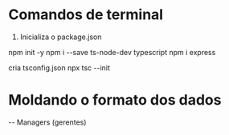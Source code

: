 # Comandos de terminal

1. Inicializa o package.json

npm init -y
npm i --save ts-node-dev typescript
npm i express


cria tsconfig.json
npx tsc --init

# Moldando o formato dos dados

-- Managers (gerentes)